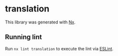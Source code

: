 # translation

This library was generated with [Nx](https://nx.dev).

## Running lint

Run `nx lint translation` to execute the lint via [ESLint](https://eslint.org/).
